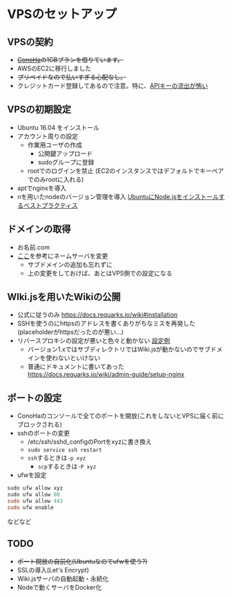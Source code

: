 <!-- TITLE: VPSのセットアップ -->
<!-- SUBTITLE:  -->

# VPSのセットアップ
## VPSの契約
* ~~[ConoHa](https://www.conoha.jp/)の1GBプランを借りています。~~
* AWSのEC2に移行しました
* ~~プリペイドなので払いすぎる心配なし。~~
* クレジットカード登録してあるので注意。特に、[APIキーの流出が怖い](https://matome.naver.jp/odai/2150522980097622601)

## VPSの初期設定
* Ubuntu 16.04 をインストール
* アカウント周りの設定
	* 作業用ユーザの作成
		* 公開鍵アップロード
		* sudoグループに登録
	* rootでのログインを禁止 (EC2のインスタンスではデフォルトでキーペアでのみrootに入れる)
* aptでnginxを導入
* nを用いたnodeのバージョン管理を導入
[UbuntuにNode.jsをインストールするベストプラクティス](http://kamatte.me/2017/08/17/ubuntu%E3%81%ABnode-js%E3%82%92%E3%82%A4%E3%83%B3%E3%82%B9%E3%83%88%E3%83%BC%E3%83%AB%E3%81%99%E3%82%8B%E3%83%99%E3%82%B9%E3%83%88%E3%83%97%E3%83%A9%E3%82%AF%E3%83%86%E3%82%A3%E3%82%B9/)

## ドメインの取得
* お名前.com
* [ここ](https://qiita.com/sugra511/items/3b05423d4adeeec5cdd4)を参考にネームサーバを変更
	* サブドメインの追加も忘れずに
	* 上の変更をしておけば、あとはVPS側での設定になる

## WIki.jsを用いたWikiの公開
* 公式に従うのみ https://docs.requarks.io/wiki#installation
* SSHを使うのにhttpsのアドレスを書くありがちなミスを再発した(placeholderがhttpsだったのが悪い...)
* リバースプロキシの設定が悪いと色々と動かない [設定例](./nginx)
	* バージョン1.xではサブディレクトリではWiki.jsが動かないのでサブドメインを使わないといけない
	* 普通にドキュメントに書いてあった https://docs.requarks.io/wiki/admin-guide/setup-nginx

## ポートの設定
* ConoHaのコンソールで全てのポートを開放(これをしないとVPSに届く前にブロックされる)
* sshのポートの変更
	* /etc/ssh/sshd_configのPortをxyzに書き換え
	* `sudo service ssh restart`
	* `ssh`するときは`-p xyz`
		* `scp`するときは`-P xyz`
* ufwを設定

```powershell
sudo ufw allow xyz
sudo ufw allow 80
sudo ufw allow 443
sudo ufw enable
```
などなど

## TODO
* ~~ポート開放の自前化(Ubuntuなのでufwを使う?)~~
* SSLの導入(Let's Encrypt)
* Wiki.jsサーバの自動起動・永続化
* Nodeで動くサーバをDocker化